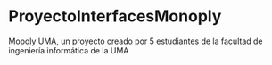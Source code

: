 # ProyectoInterfacesMonoply
Mopoly UMA, un proyecto creado por 5 estudiantes de la facultad de ingeniería informática de la UMA
